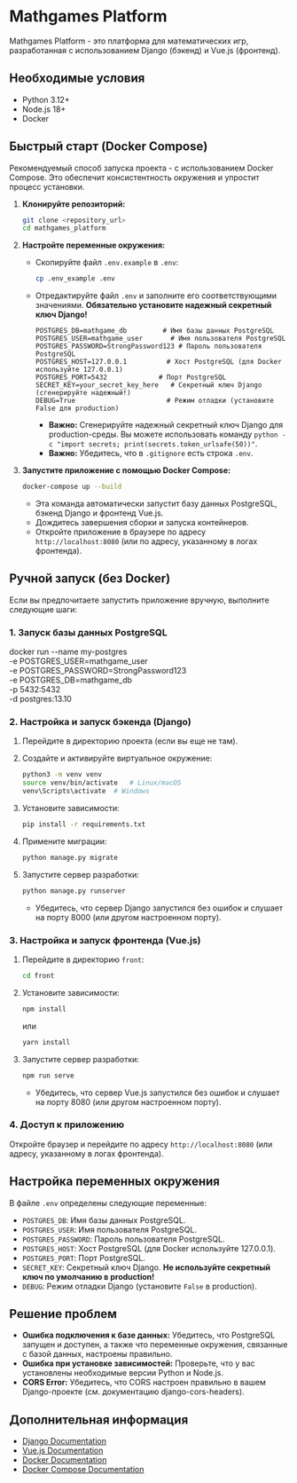 # Mathgames Platform

Mathgames Platform - это платформа для математических игр, разработанная с использованием Django (бэкенд) и Vue.js (фронтенд).

## Необходимые условия

*   Python 3.12+
*   Node.js 18+
*   Docker

## Быстрый старт (Docker Compose)

Рекомендуемый способ запуска проекта - с использованием Docker Compose. Это обеспечит консистентность окружения и упростит процесс установки.

1.  **Клонируйте репозиторий:**

    ```bash
    git clone <repository_url>
    cd mathgames_platform
    ```

2.  **Настройте переменные окружения:**

    *   Скопируйте файл `.env.example` в `.env`:

        ```bash
        cp .env_example .env
        ```

    *   Отредактируйте файл `.env` и заполните его соответствующими значениями.  **Обязательно установите надежный секретный ключ Django!**

        ```
        POSTGRES_DB=mathgame_db         # Имя базы данных PostgreSQL
        POSTGRES_USER=mathgame_user       # Имя пользователя PostgreSQL
        POSTGRES_PASSWORD=StrongPassword123 # Пароль пользователя PostgreSQL
        POSTGRES_HOST=127.0.0.1          # Хост PostgreSQL (для Docker используйте 127.0.0.1)
        POSTGRES_PORT=5432             # Порт PostgreSQL
        SECRET_KEY=your_secret_key_here   # Секретный ключ Django (сгенерируйте надежный!)
        DEBUG=True                       # Режим отладки (установите False для production)
        ```

        *   **Важно:** Сгенерируйте надежный секретный ключ Django для production-среды. Вы можете использовать команду `python -c "import secrets; print(secrets.token_urlsafe(50))"`.
        *   **Важно:** Убедитесь, что в `.gitignore` есть строка `.env`.

3.  **Запустите приложение с помощью Docker Compose:**

    ```bash
    docker-compose up --build
    ```

    *   Эта команда автоматически запустит базу данных PostgreSQL, бэкенд Django и фронтенд Vue.js.
    *   Дождитесь завершения сборки и запуска контейнеров.
    *   Откройте приложение в браузере по адресу `http://localhost:8080` (или по адресу, указанному в логах фронтенда).

## Ручной запуск (без Docker)

Если вы предпочитаете запустить приложение вручную, выполните следующие шаги:

### 1. Запуск базы данных PostgreSQL

docker run --name my-postgres \
  -e POSTGRES_USER=mathgame_user\
  -e POSTGRES_PASSWORD=StrongPassword123 \
  -e POSTGRES_DB=mathgame_db   \
  -p 5432:5432 \
  -d postgres:13.10


### 2. Настройка и запуск бэкенда (Django)

1.  Перейдите в директорию проекта (если вы еще не там).

2.  Создайте и активируйте виртуальное окружение:

    ```bash
    python3 -m venv venv
    source venv/bin/activate   # Linux/macOS
    venv\Scripts\activate  # Windows
    ```

3.  Установите зависимости:

    ```bash
    pip install -r requirements.txt
    ```

4.  Примените миграции:

    ```bash
    python manage.py migrate
    ```

5.  Запустите сервер разработки:

    ```bash
    python manage.py runserver
    ```

    *   Убедитесь, что сервер Django запустился без ошибок и слушает на порту 8000 (или другом настроенном порту).

### 3. Настройка и запуск фронтенда (Vue.js)

1.  Перейдите в директорию `front`:

    ```bash
    cd front
    ```

2.  Установите зависимости:

    ```bash
    npm install
    ```

    или

    ```bash
    yarn install
    ```

3.  Запустите сервер разработки:

    ```bash
    npm run serve
    ```

    *   Убедитесь, что сервер Vue.js запустился без ошибок и слушает на порту 8080 (или другом настроенном порту).

### 4. Доступ к приложению

Откройте браузер и перейдите по адресу `http://localhost:8080` (или адресу, указанному в логах фронтенда).

## Настройка переменных окружения

В файле `.env` определены следующие переменные:

*   `POSTGRES_DB`: Имя базы данных PostgreSQL.
*   `POSTGRES_USER`: Имя пользователя PostgreSQL.
*   `POSTGRES_PASSWORD`: Пароль пользователя PostgreSQL.
*   `POSTGRES_HOST`: Хост PostgreSQL (для Docker используйте 127.0.0.1).
*   `POSTGRES_PORT`: Порт PostgreSQL.
*   `SECRET_KEY`: Секретный ключ Django.  **Не используйте секретный ключ по умолчанию в production!**
*   `DEBUG`: Режим отладки Django (установите `False` в production).

## Решение проблем

*   **Ошибка подключения к базе данных:** Убедитесь, что PostgreSQL запущен и доступен, а также что переменные окружения, связанные с базой данных, настроены правильно.
*   **Ошибка при установке зависимостей:** Проверьте, что у вас установлены необходимые версии Python и Node.js.
*   **CORS Error:** Убедитесь, что CORS настроен правильно в вашем Django-проекте (см. документацию django-cors-headers).

## Дополнительная информация

*   [Django Documentation](https://docs.djangoproject.com/en/4.2/)
*   [Vue.js Documentation](https://vuejs.org/)
*   [Docker Documentation](https://docs.docker.com/)
*   [Docker Compose Documentation](https://docs.docker.com/compose/)
